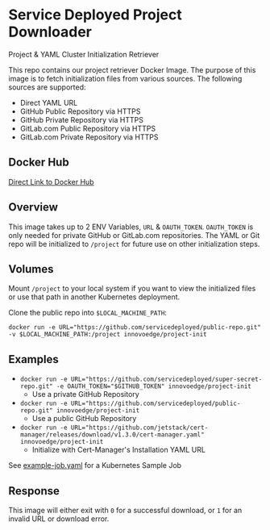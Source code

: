 # Service Deployed Project Downloader

Project & YAML Cluster Initialization Retriever

This repo contains our project retriever Docker Image. The purpose of this image is to fetch initialization files from various sources. The following sources are supported:

- Direct YAML URL
- GitHub Public Repository via HTTPS
- GitHub Private Repository via HTTPS
- GitLab.com Public Repository via HTTPS
- GitLab.com Private Repository via HTTPS

## Docker Hub

[Direct Link to Docker Hub](https://hub.docker.com/r/innovoedge/project-init)

## Overview

This image takes up to 2 ENV Variables, `URL` & `OAUTH_TOKEN`. `OAUTH_TOKEN` is only needed for private GitHub or GitLab.com repositories. The YAML or Git repo will be initialized to `/project` for future use on other initialization steps.

## Volumes

Mount `/project` to your local system if you want to view the initialized files or use that path in another Kubernetes deployment.

Clone the public repo into `$LOCAL_MACHINE_PATH`:

`docker run -e URL="https://github.com/servicedeployed/public-repo.git" -v $LOCAL_MACHINE_PATH:/project innovoedge/project-init`

## Examples

- `docker run -e URL="https://github.com/servicedeployed/super-secret-repo.git" -e OAUTH_TOKEN="$GITHUB_TOKEN" innovoedge/project-init`
  - Use a private GitHub Repository
- `docker run -e URL="https://github.com/servicedeployed/public-repo.git" innovoedge/project-init`
  - Use a public GitHub Repository
- `docker run -e URL="https://github.com/jetstack/cert-manager/releases/download/v1.3.0/cert-manager.yaml" innovoedge/project-init`
  - Initialize with Cert-Manager's Installation YAML URL

See [example-job.yaml](./example-job.yaml) for a Kubernetes Sample Job

## Response

This image will either exit with `0` for a successful download, or `1` for an invalid URL or download error.